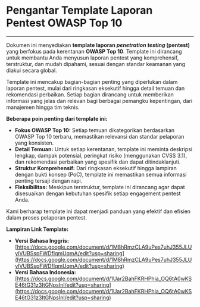 # Pengantar Template Laporan Pentest OWASP Top 10

---

Dokumen ini menyediakan **template laporan *penetration testing* (pentest)** yang berfokus pada kerentanan **OWASP Top 10**. Template ini dirancang untuk membantu Anda menyusun laporan pentest yang komprehensif, terstruktur, dan mudah dipahami, sesuai dengan standar keamanan yang diakui secara global.

Template ini mencakup bagian-bagian penting yang diperlukan dalam laporan pentest, mulai dari ringkasan eksekutif hingga detail temuan dan rekomendasi perbaikan. Setiap bagian dirancang untuk memberikan informasi yang jelas dan relevan bagi berbagai pemangku kepentingan, dari manajemen hingga tim teknis.

**Beberapa poin penting dari template ini:**

* **Fokus OWASP Top 10:** Setiap temuan dikategorikan berdasarkan OWASP Top 10 terbaru, memastikan relevansi dan standar pelaporan yang konsisten.
* **Detail Temuan:** Untuk setiap kerentanan, template ini meminta deskripsi lengkap, dampak potensial, peringkat risiko (menggunakan CVSS 3.1), dan rekomendasi perbaikan yang spesifik dan dapat ditindaklanjuti.
* **Struktur Komprehensif:** Dari ringkasan eksekutif hingga lampiran dengan bukti konsep (PoC), template ini memastikan semua informasi penting tersaji dengan rapi.
* **Fleksibilitas:** Meskipun terstruktur, template ini dirancang agar dapat disesuaikan dengan kebutuhan spesifik setiap engagement pentest Anda.

Kami berharap template ini dapat menjadi panduan yang efektif dan efisien dalam proses pelaporan pentest.

**Lampiran Link Template:**

* **Versi Bahasa Inggris:** [https://docs.google.com/document/d/1M8hRmzCLA9uPes7uhJ355JLUylVUBSspFWDfIqmUqmA/edit?usp=sharing](https://docs.google.com/document/d/1M8hRmzCLA9uPes7uhJ355JLUylVUBSspFWDfIqmUqmA/edit?usp=sharing)
* **Versi Bahasa Indonesia:** [https://docs.google.com/document/d/1Uar2BahFKRHPhia_OQ6tA0wKSE46tG31z3ItGNpsInI/edit?usp=sharing](https://docs.google.com/document/d/1Uar2BahFKRHPhia_OQ6tA0wKSE46tG31z3ItGNpsInI/edit?usp=sharing)
